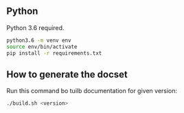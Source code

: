 ## Python

Python 3.6 required.

```bash
python3.6 -m venv env
source env/bin/activate
pip install -r requirements.txt
```

<!-- ## Populate Kubernetes's documentation

In the Kubernetes direcotry:

```bash
./hack/generate-docs.sh
``` -->

## How to generate the docset

Run this command bo tuilb documentation for given version:

```bash
./build.sh <version>
```
